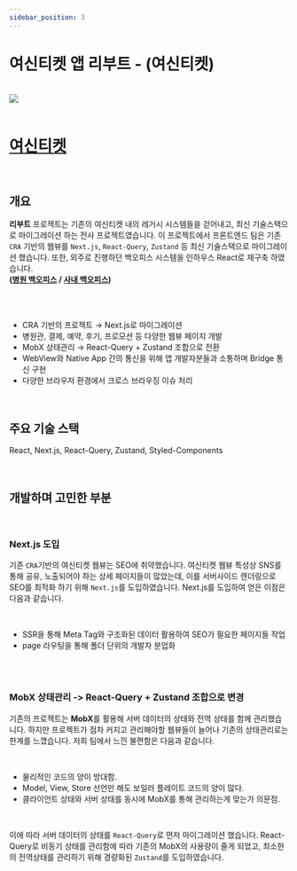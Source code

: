 ```yaml
---
sidebar_position: 3
---
```


# 여신티켓 앱 리부트 - (여신티켓)

<br/>

<img src="/img/about/portfolio/yeoshin/reboot.jpg"/>

<br/>
<br/>

# [여신티켓](https://www.yeoshin.co.kr/)

<br/>

## 개요

**리부트** 프로젝트는 기존의 여신티켓 내의 레거시 시스템들을 걷어내고, 최신 기술스택으로 마이그레이션 하는 전사 프로젝트였습니다.
이 프로젝트에서 프론트엔드 팀은 기존 `CRA` 기반의 웹뷰를 `Next.js`, `React-Query`, `Zustand` 등 최신 기술스택으로 마이그레이션 했습니다.
또한, 외주로 진행하던 백오피스 시스템을 인하우스 React로 재구축 하였습니다.<br/> **([병원 백오피스](/about/portfolio/admin_plus) / [사내 백오피스](/about/portfolio/admin_company))**

<br/>
<br/>

- CRA 기반의 프로젝트 → Next.js로 마이그레이션
- 병원관, 결제, 예약, 후기, 프로모션 등 다양한 웹뷰 페이지 개발
- MobX 상태관리 → React-Query + Zustand 조합으로 전환
- WebView와 Native App 간의 통신을 위해 앱 개발자분들과 소통하며 Bridge 통신 구현
- 다양한 브라우저 환경에서 크로스 브라우징 이슈 처리

<br/>

## 주요 기술 스택

React, Next.js, React-Query, Zustand, Styled-Components

<br/>

## 개발하며 고민한 부분

<br/>

### Next.js 도입

기존 `CRA`기반의 여신티켓 웹뷰는 SEO에 취약했습니다.
여신티켓 웹뷰 특성상 SNS를 통해 공유, 노출되어야 하는 상세 페이지들이 많았는데, 이를 서버사이드 렌더링으로
SEO를 최적화 하기 위해 `Next.js`를 도입하였습니다. Next.js를 도입하여 얻은 이점은 다음과 같습니다.

<br/>

- SSR을 통해 Meta Tag와 구조화된 데이터 활용하여 SEO가 필요한 페이지들 작업
- page 라우팅을 통해 폴더 단위의 개발자 분업화


<br/>
<br/>

### MobX 상태관리 -> React-Query + Zustand 조합으로 변경

기존의 프로젝트는 <strong>MobX</strong>를 활용해 서버 데이터의 상태와 전역 상태를 함께 관리했습니다.
하지만 프로젝트가 점차 커지고 관리해야할 웹뷰들이 늘어나 기존의 상태관리로는 한계를 느꼈습니다.
저희 팀에서 느낀 불편함은 다음과 같습니다.

<br/>

- 물리적인 코드의 양이 방대함.
- Model, View, Store 선언만 해도 보일러 플레이트 코드의 양이 많다.
- 클라이언트 상태와 서버 상태를 동시에 MobX를 통해 관리하는게 맞는가 의문점.

<br/>

이에 따라 서버 데이터의 상태를 `React-Query`로 먼저 마이그레이션 했습니다.
React-Query로 비동기 상태를 관리함에 따라 기존의 MobX의 사용량이 줄게 되었고,
최소한의 전역상태를 관리하기 위해 경량화된 `Zustand`를 도입하였습니다.

<br/>
